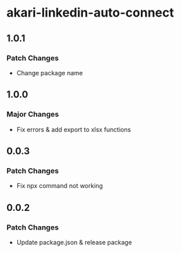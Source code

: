 # akari-linkedin-auto-connect

## 1.0.1

### Patch Changes

-   Change package name

## 1.0.0

### Major Changes

-   Fix errors & add export to xlsx functions

## 0.0.3

### Patch Changes

-   Fix npx command not working

## 0.0.2

### Patch Changes

-   Update package.json & release package
